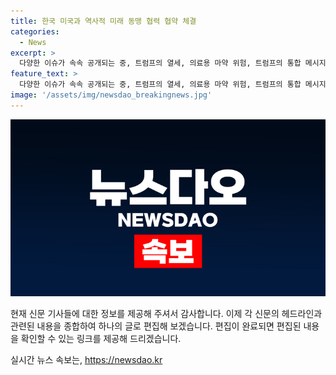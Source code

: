 ```yaml
---
title: 한국 미국과 역사적 미래 동맹 협력 협약 체결
categories:
  - News
excerpt: >
  다양한 이슈가 속속 공개되는 중, 트럼프의 열세, 의료용 마약 위험, 트럼프의 통합 메시지, 자영업 고민, 그리고 전기차 캐스퍼 등이 주목받고 있다. 미국정세와 국내사정 등에 대한 다양한 관심을 끌며, 사건사고, 경제 등의 다양한 이슈를 다루고 있다. 
feature_text: >
  다양한 이슈가 속속 공개되는 중, 트럼프의 열세, 의료용 마약 위험, 트럼프의 통합 메시지, 자영업 고민, 그리고 전기차 캐스퍼 등이 주목받고 있다. 미국정세와 국내사정 등에 대한 다양한 관심을 끌며, 사건사고, 경제 등의 다양한 이슈를 다루고 있다. 
image: '/assets/img/newsdao_breakingnews.jpg'
---
```


<p><img src="/assets/img/newsdao_breakingnews.jpg" alt="ontimetimes 속보" /></p>

<p>현재 신문 기사들에 대한 정보를 제공해 주셔서 감사합니다. 이제 각 신문의 헤드라인과 관련된 내용을 종합하여 하나의 글로 편집해 보겠습니다. 편집이 완료되면 편집된 내용을 확인할 수 있는 링크를 제공해 드리겠습니다.</p>
실시간 뉴스 속보는, <a href="https://newsdao.kr" rel="dofollow">https://newsdao.kr</a>


